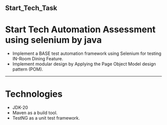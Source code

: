 ## Start_Tech_Task
# Start Tech Automation Assessment using selenium by java  
* Implement a BASE test automation framework  using Selenium for testing IN-Room Dining Feature.
* Implement modular design by Applying the Page Object Model design pattern (POM).
---

# Technologies
- JDK-20
- Maven as a build tool.
- TestNG as a unit test framework.